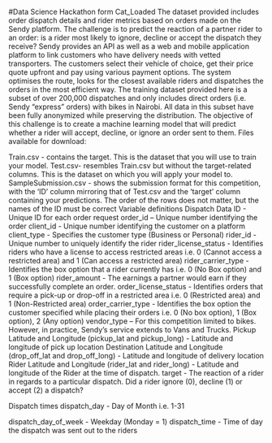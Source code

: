 #Data Science Hackathon form Cat_Loaded
The dataset provided includes order dispatch details and rider metrics based on orders made on the Sendy platform. The challenge is to predict the reaction of a partner rider to an order: is a rider most likely to ignore, decline or accept the dispatch they receive? Sendy provides an API as well as a web and mobile application platform to link customers who have delivery needs with vetted transporters. The customers select their vehicle of choice, get their price quote upfront and pay using various payment options. The system optimises the route, looks for the closest available riders and dispatches the orders in the most efficient way. The training dataset provided here is a subset of over 200,000 dispatches and only includes direct orders (i.e. Sendy “express” orders) with bikes in Nairobi. All data in this subset have been fully anonymized while preserving the distribution. The objective of this challenge is to create a machine learning model that will predict whether a rider will accept, decline, or ignore an order sent to them.
Files available for download:

Train.csv - contains the target. This is the dataset that you will use to train your model.
Test.csv- resembles Train.csv but without the target-related columns. This is the dataset on which you will apply your model to.
SampleSubmission.csv - shows the submission format for this competition, with the ‘ID’ column mirroring that of Test.csv and the ‘target’ column containing your predictions. The order of the rows does not matter, but the names of the ID must be correct Variable definitions
Dispatch Data
ID - Unique ID for each order request
order_id – Unique number identifying the order
client_id - Unique number identifying the customer on a platform
client_type - Specifies the customer type (Business or Personal)
rider_id - Unique number to uniquely identify the rider
rider_license_status - Identifies riders who have a license to access restricted areas i.e. 0 (Cannot access a restricted area) and 1 (Can access a restricted area)
rider_carrier_type - Identifies the box option that a rider currently has i.e. 0 (No Box option) and 1 (Box option)
rider_amount - The earnings a partner would earn if they successfully complete an order.
order_license_status - Identifies orders that require a pick-up or drop-off in a restricted area i.e. 0 (Restricted area) and 1 (Non-Restricted area)
order_carrier_type - Identifies the box option the customer specified while placing their orders i.e. 0 (No box option), 1 (Box option), 2 (Any option)
vendor_type – For this competition limited to bikes. However, in practice, Sendy’s service extends to Vans and Trucks.
Pickup Latitude and Longitude (pickup_lat and pickup_long) - Latitude and longitude of pick up location
Destination Latitude and Longitude (drop_off_lat and drop_off_long) - Latitude and longitude of delivery location
Rider Latitude and Longitude (rider_lat and rider_long) - Latitude and longitude of the Rider at the time of dispatch.
target - The reaction of a rider in regards to a particular dispatch. Did a rider ignore (0), decline (1) or accept (2) a dispatch?

Dispatch times
dispatch_day - Day of Month i.e. 1-31

dispatch_day_of_week - Weekday (Monday = 1)
dispatch_time - Time of day the dispatch was sent out to the riders
